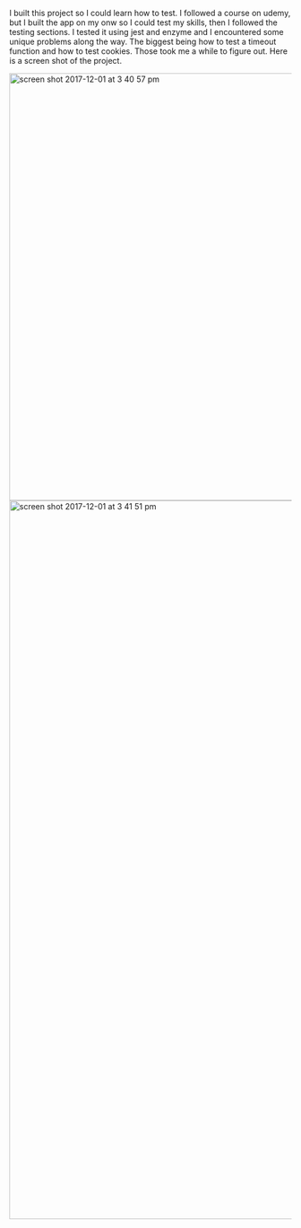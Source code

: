 I built this project so I could learn how to test. I followed a course on udemy, but I built the app on my onw so I could test my skills, then I followed the testing sections. I tested it using jest and enzyme and I encountered some unique problems along the way. The biggest being how to test a timeout function and how to test cookies. Those took me a while to figure out. Here is a screen shot of the project. 

<img width="761" alt="screen shot 2017-12-01 at 3 40 57 pm" src="https://user-images.githubusercontent.com/14829509/33502705-2c1ed3ea-d6af-11e7-8c34-5c226dfbe2aa.png">

<img width="1280" alt="screen shot 2017-12-01 at 3 41 51 pm" src="https://user-images.githubusercontent.com/14829509/33502708-2dad761c-d6af-11e7-9343-ad8f52d9336a.png">
